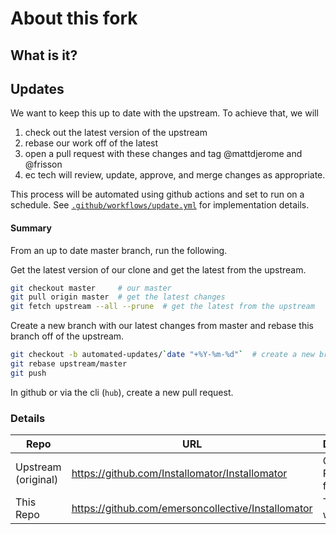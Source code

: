 # About this fork

## What is it?

## Updates

We want to keep this up to date with the upstream. To achieve that, we will

1. check out the latest version of the upstream
2. rebase our work off of the latest
3. open a pull request with these changes and tag @mattdjerome and @frisson
4. ec tech will review, update, approve, and merge changes as appropriate.

This process will be automated using github actions and set to run on a
schedule. See [`.github/workflows/update.yml`](.github/workflows/update.yml) for
implementation details.

#### Summary

From an up to date master branch, run the following.

Get the latest version of our clone and get the latest from the upstream.

```bash
git checkout master     # our master
git pull origin master  # get the latest changes
git fetch upstream --all --prune  # get the latest from the upstream
```

Create a new branch with our latest changes from master and rebase this branch
off of the upstream.

```bash
git checkout -b automated-updates/`date "+%Y-%m-%d"`  # create a new branch
git rebase upstream/master
git push
```

In github or via the cli (`hub`), create a new pull request.

### Details

| Repo                | URL                                                | Description             |
| ------------------- | -------------------------------------------------- | ----------------------- |
| Upstream (original) | https://github.com/Installomator/Installomator     | Original Repo we forked |
| This Repo           | https://github.com/emersoncollective/Installomator | The repo we modify      |
